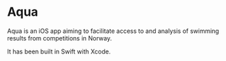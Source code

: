 # Aqua

Aqua is an iOS app aiming to facilitate access to and analysis of swimming results from competitions in Norway. 

It has been built in Swift with Xcode.
